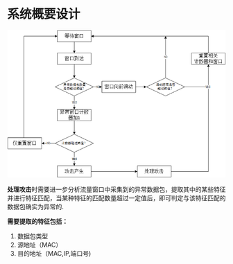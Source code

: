 # 系统概要设计
![](images/system.png)

**处理攻击**时需要进一步分析流量窗口中采集到的异常数据包，提取其中的某些特征并进行特征匹配，当某种特征的匹配数量超过一定值后，即可判定与该特征匹配的数据包确实为异常的.

**需要提取的特征包括：**

1. 数据包类型
2. 源地址（MAC）
3. 目的地址（MAC,IP,端口号)

